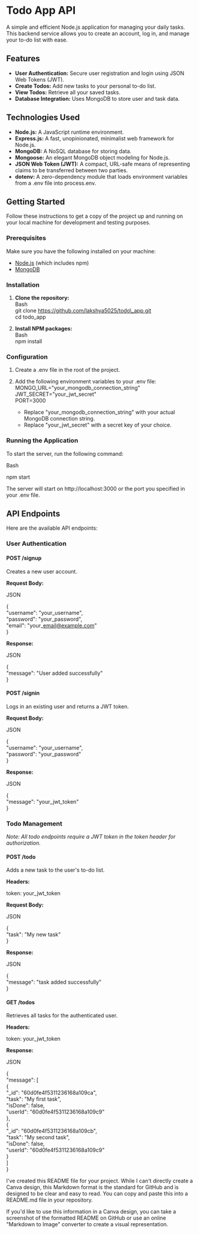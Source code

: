 # **Todo App API**

A simple and efficient Node.js application for managing your daily tasks. This backend service allows you to create an account, log in, and manage your to-do list with ease.

## **Features**

- **User Authentication:** Secure user registration and login using JSON Web Tokens (JWT).
- **Create Todos:** Add new tasks to your personal to-do list.
- **View Todos:** Retrieve all your saved tasks.
- **Database Integration:** Uses MongoDB to store user and task data.

## **Technologies Used**

- **Node.js:** A JavaScript runtime environment.
- **Express.js:** A fast, unopinionated, minimalist web framework for Node.js.
- **MongoDB:** A NoSQL database for storing data.
- **Mongoose:** An elegant MongoDB object modeling for Node.js.
- **JSON Web Token (JWT):** A compact, URL-safe means of representing claims to be transferred between two parties.
- **dotenv:** A zero-dependency module that loads environment variables from a .env file into process.env.

## **Getting Started**

Follow these instructions to get a copy of the project up and running on your local machine for development and testing purposes.

### **Prerequisites**

Make sure you have the following installed on your machine:

- [Node.js](https://nodejs.org/) (which includes npm)
- [MongoDB](https://www.mongodb.com/try/download/community)

### **Installation**

1. **Clone the repository:**  
   Bash  
   git clone https://github.com/lakshya5025/todo\_app.git  
   cd todo_app

2. **Install NPM packages:**  
   Bash  
   npm install

### **Configuration**

1. Create a .env file in the root of the project.
2. Add the following environment variables to your .env file:  
   MONGO_URL="your_mongodb_connection_string"  
   JWT_SECRET="your_jwt_secret"  
   PORT=3000

   - Replace "your_mongodb_connection_string" with your actual MongoDB connection string.
   - Replace "your_jwt_secret" with a secret key of your choice.

### **Running the Application**

To start the server, run the following command:

Bash

npm start

The server will start on http://localhost:3000 or the port you specified in your .env file.

## **API Endpoints**

Here are the available API endpoints:

### **User Authentication**

#### **POST /signup**

Creates a new user account.

**Request Body:**

JSON

{  
 "username": "your_username",  
 "password": "your_password",  
 "email": "your\_email@example.com"  
}

**Response:**

JSON

{  
 "message": "User added successfully"  
}

#### **POST /signin**

Logs in an existing user and returns a JWT token.

**Request Body:**

JSON

{  
 "username": "your_username",  
 "password": "your_password"  
}

**Response:**

JSON

{  
 "message": "your_jwt_token"  
}

### **Todo Management**

_Note: All todo endpoints require a JWT token in the token header for authorization._

#### **POST /todo**

Adds a new task to the user's to-do list.

**Headers:**

token: your_jwt_token

**Request Body:**

JSON

{  
 "task": "My new task"  
}

**Response:**

JSON

{  
 "message": "task added successfully"  
}

#### **GET /todos**

Retrieves all tasks for the authenticated user.

**Headers:**

token: your_jwt_token

**Response:**

JSON

{  
 "message": \[  
 {  
 "\_id": "60d0fe4f5311236168a109ca",  
 "task": "My first task",  
 "isDone": false,  
 "userId": "60d0fe4f5311236168a109c9"  
 },  
 {  
 "\_id": "60d0fe4f5311236168a109cb",  
 "task": "My second task",  
 "isDone": false,  
 "userId": "60d0fe4f5311236168a109c9"  
 }  
 \]  
}

I've created this README file for your project. While I can't directly create a Canva design, this Markdown format is the standard for GitHub and is designed to be clear and easy to read. You can copy and paste this into a README.md file in your repository.

If you'd like to use this information in a Canva design, you can take a screenshot of the formatted README on GitHub or use an online "Markdown to Image" converter to create a visual representation.
